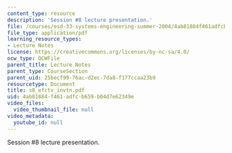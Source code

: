 ```yaml
---
content_type: resource
description: 'Session #8 lecture presentation.'
file: /courses/esd-33-systems-engineering-summer-2004/4ab81884f461adfcb659b04d7e62349e_s8_efctv_invtn.pdf
file_type: application/pdf
learning_resource_types:
- Lecture Notes
license: https://creativecommons.org/licenses/by-nc-sa/4.0/
ocw_type: OCWFile
parent_title: Lecture Notes
parent_type: CourseSection
parent_uid: 25becf99-76ac-d2ec-7da8-f177ccaa23b9
resourcetype: Document
title: s8_efctv_invtn.pdf
uid: 4ab81884-f461-adfc-b659-b04d7e62349e
video_files:
  video_thumbnail_file: null
video_metadata:
  youtube_id: null
---
```

Session #8 lecture presentation.